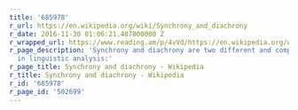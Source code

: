 ```yaml
---
title: '685978'
r_url: https://en.wikipedia.org/wiki/Synchrony_and_diachrony
r_date: 2016-11-30 01:06:21.407000000 Z
r_wrapped_url: https://www.reading.am/p/4vVd/https://en.wikipedia.org/wiki/Synchrony_and_diachrony
r_page_description: 'Synchrony and diachrony are two different and complementary viewpoints
  in linguistic analysis:'
r_page_title: Synchrony and diachrony - Wikipedia
r_title: Synchrony and diachrony - Wikipedia
r_id: '685978'
r_page_id: '502699'
---
```


